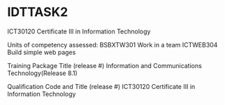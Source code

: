# IDTTASK2
ICT30120 Certificate III in Information Technology

Units of competency assessed:
BSBXTW301 Work in a team
ICTWEB304 Build simple web pages

Training Package Title (release #) Information and Communications Technology(Release 8.1)

Qualification Code and Title (release #) ICT30120 Certificate III in Information Technology
